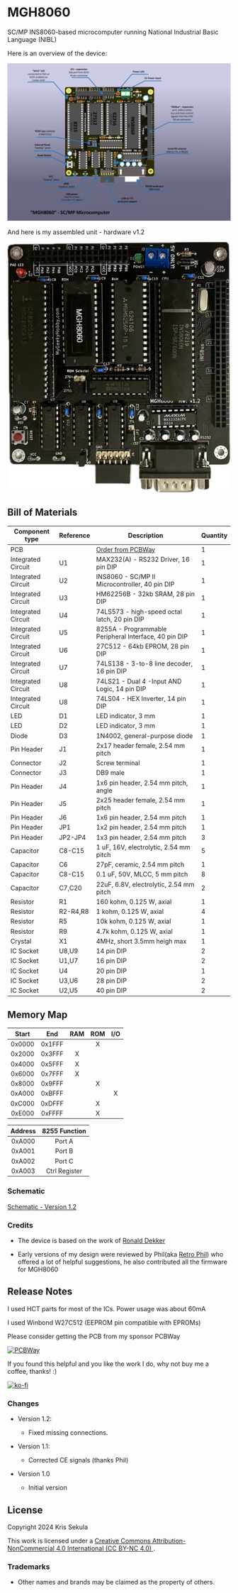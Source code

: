 # MGH8060
SC/MP INS8060-based microcomputer running National Industrial Basic Language (NIBL)

Here is an overview of the device:

![MGH8060_overview](Pictures/Overview_2d.png)

And here is my assembled unit - hardware v1.2

![Assembled_unit_v1.2](Pictures/Front_real.png)

## Bill of Materials

| Component type     | Reference | Description                                   | Quantity |
| ------------------ | --------- | --------------------------------------------- | -------- |
| PCB                |           | [Order from PCBWay](https://www.pcbway.com/project/shareproject/MGH8060_SC_MP_Microcomputer_731c2144.html)| 1        |
| Integrated Circuit | U1        | MAX232(A) - RS232 Driver, 16 pin DIP          | 1        | 
| Integrated Circuit | U2        | INS8060 - SC/MP II Microcontroller, 40 pin DIP    | 1        |
| Integrated Circuit | U3        | HM62256B - 32kb SRAM, 28 pin DIP    | 1        |
| Integrated Circuit | U4        | 74LS573 - high-speed octal latch, 20 pin DIP    | 1        |
| Integrated Circuit | U5        | 8255A - Programmable Peripheral Interface, 40 pin DIP    | 1        |
| Integrated Circuit | U6        | 27C512 - 64kb EPROM, 28 pin DIP    | 1        |
| Integrated Circuit | U7        | 74LS138 - 3-to-8 line decoder, 16 pin DIP    | 1        |
| Integrated Circuit | U8        | 74LS21 - Dual 4 -Input AND Logic, 14 pin DIP   | 1        |
| Integrated Circuit | U8        | 74LS04 - HEX Inverter, 14 pin DIP   | 1        |
| LED                | D1        | LED indicator, 3 mm                           | 1        |
| LED                | D2        | LED indicator, 3 mm                           | 1        |
| Diode                | D3        | 1N4002,  general-purpose diode    | 1        |
| Pin Header         | J1        | 2x17 header female, 2.54 mm pitch        | 1        |
| Connector         | J2        | Screw terminal        | 1        |
| Connector         | J3        | DB9 male        | 1        |
| Pin Header         | J4        | 1x6 pin header, 2.54 mm pitch, angle | 1 |
| Pin Header         | J5        | 2x25 header female, 2.54 mm pitch        | 1        |
| Pin Header         | J6        | 1x6 pin header, 2.54 mm pitch | 1 |
| Pin Header         | JP1        | 1x2 pin header, 2.54 mm pitch | 1 |
| Pin Header         | JP2-JP4        | 1x3 pin header, 2.54 mm pitch | 3 |
| Capacitor          | C8-C15   | 1 uF, 16V, electrolytic, 2.54 mm pitch                  | 5       |
| Capacitor          | C6       | 27pF, ceramic, 2.54 mm pitch                | 1        |
| Capacitor          | C8-C15   | 0.1 uF, 50V, MLCC, 5 mm pitch                 | 8        |
| Capacitor          | C7,C20   | 22uF, 6.8V, electrolytic, 2.54 mm pitch                | 2        |
| Resistor           | R1   | 160 kohm, 0.125 W, axial                       | 1        |
| Resistor           | R2-R4,R8   | 1 kohm, 0.125 W, axial                       | 4        |
| Resistor           | R5   | 10k kohm, 0.125 W, axial                       | 1        |
| Resistor           | R9   | 4.7k kohm, 0.125 W, axial                       | 1        |
| Crystal           | X1   | 4MHz, short 3.5mm heigh max                       | 1        |
| IC Socket          | U8,U9     | 14 pin DIP                                    | 2       |
| IC Socket          | U1,U7    | 16 pin DIP                                    | 2        |
| IC Socket          | U4     | 20 pin DIP                                    | 1        |
| IC Socket          | U3,U6     | 28 pin DIP                                    | 2        |
| IC Socket          | U2,U5     | 40 pin DIP                                    | 2        |

## Memory Map

| Start | End | RAM | ROM | I/O |
| :------: | :------: | :----: | :----: | :----: |
| 0x0000 | 0x1FFF |  | X |  |			
| 0x2000 | 0x3FFF | X |  |  |			
| 0x4000 | 0x5FFF | X |  |  |			
| 0x6000 | 0x7FFF | X |  |  |			
| 0x8000 | 0x9FFF |  | X |  |			
| 0xA000 | 0xBFFF |  |  | X |			
| 0xC000 | 0xDFFF |  | X |  |			
| 0xE000 | 0xFFFF |  | X |  |

| Address | 8255 Function |
| :---: | :---: |
| 0xA000 | Port A |
| 0xA001 | Port B |
| 0xA002 | Port C |
| 0xA003 | Ctrl Register |

### Schematic
[Schematic - Version 1.2](Hardware/mgh8060_v1.2.pdf)

### Credits
* The device is based on the work of [Ronald Dekker](https://www.dos4ever.com/SCMP/SCMP.html#circuit)

* Early versions of my design were reviewed by Phil(aka [Retro Phil](https://www.mccrash-racing.co.uk/philg/picl/picl.htm)) who offered a lot of helpful suggestions, he also contributed all the firmware for MGH8060

## Release Notes

I used HCT parts for most of the ICs. Power usage was about 60mA

I used Winbond W27C512 (EEPROM pin compatible with EPROMs)

Please consider getting the PCB from my sponsor PCBWay

[![PCBWay](https://www.pcbway.com/project/img/images/frompcbway.png)](https://www.pcbway.com/project/shareproject/MGH8060_SC_MP_Microcomputer_731c2144.html)

If you found this helpful and you like the work I do, why not buy me a coffee, thanks! :)

[![ko-fi](https://www.ko-fi.com/img/githubbutton_sm.svg)](https://ko-fi.com/R6R52KGCD)


### Changes
* Version 1.2:
  
  * Fixed missing connections. 

* Version 1.1:
  
  * Corrected CE signals (thanks Phil)

* Version 1.0
  
  * Initial version

## License

Copyright 2024 Kris Sekula

This work is licensed under a [Creative Commons Attribution-NonCommercial 4.0 International (CC BY-NC 4.0) ](https://creativecommons.org/licenses/by-nc/4.0/).

### Trademarks

* Other names and brands may be claimed as the property of others.
